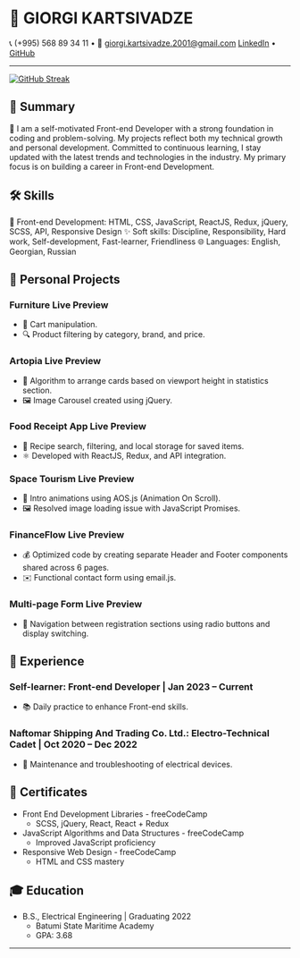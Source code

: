 # 👋 GIORGI KARTSIVADZE

📞 (+995) 568 89 34 11 • 📧 giorgi.kartsivadze.2001@gmail.com
[LinkedIn](https://linkedin.com/in/gkartsivadze16) • [GitHub](https://github.com/gkartsivadze)

---
[![GitHub Streak](https://streak-stats.demolab.com?user=gkartsivadze&theme=gruvbox&border_radius=3&card_width=1000)](https://git.io/streak-stats)

## 🚀 Summary

🌟 I am a self-motivated Front-end Developer with a strong foundation in coding and problem-solving. My projects reflect both my technical growth and personal development. Committed to continuous learning, I stay updated with the latest trends and technologies in the industry. My primary focus is on building a career in Front-end Development.

## 🛠️ Skills

🎨 Front-end Development: HTML, CSS, JavaScript, ReactJS, Redux, jQuery, SCSS, API, Responsive Design
✨ Soft skills: Discipline, Responsibility, Hard work, Self-development, Fast-learner, Friendliness
🌐 Languages: English, Georgian, Russian

## 🚧 Personal Projects

### Furniture Live Preview
- 🛒 Cart manipulation.
- 🔍 Product filtering by category, brand, and price.

### Artopia Live Preview
- 🎨 Algorithm to arrange cards based on viewport height in statistics section.
- 🖼️ Image Carousel created using jQuery.

### Food Receipt App Live Preview
- 🍔 Recipe search, filtering, and local storage for saved items.
- ⚛️ Developed with ReactJS, Redux, and API integration.

### Space Tourism Live Preview
- 🚀 Intro animations using AOS.js (Animation On Scroll).
- 🖼️ Resolved image loading issue with JavaScript Promises.

### FinanceFlow Live Preview
- 💰 Optimized code by creating separate Header and Footer components shared across 6 pages.
- ✉️ Functional contact form using email.js.

### Multi-page Form Live Preview
- 📝 Navigation between registration sections using radio buttons and display switching.

## 🌟 Experience

### Self-learner: Front-end Developer | Jan 2023 – Current
- 📚 Daily practice to enhance Front-end skills.

### Naftomar Shipping And Trading Co. Ltd.: Electro-Technical Cadet | Oct 2020 – Dec 2022
- 🔧 Maintenance and troubleshooting of electrical devices.

## 📜 Certificates

- Front End Development Libraries - freeCodeCamp
  - SCSS, jQuery, React, React + Redux
- JavaScript Algorithms and Data Structures - freeCodeCamp
  - Improved JavaScript proficiency
- Responsive Web Design - freeCodeCamp
  - HTML and CSS mastery

## 🎓 Education

- B.S., Electrical Engineering | Graduating 2022
  - Batumi State Maritime Academy
  - GPA: 3.68

---


